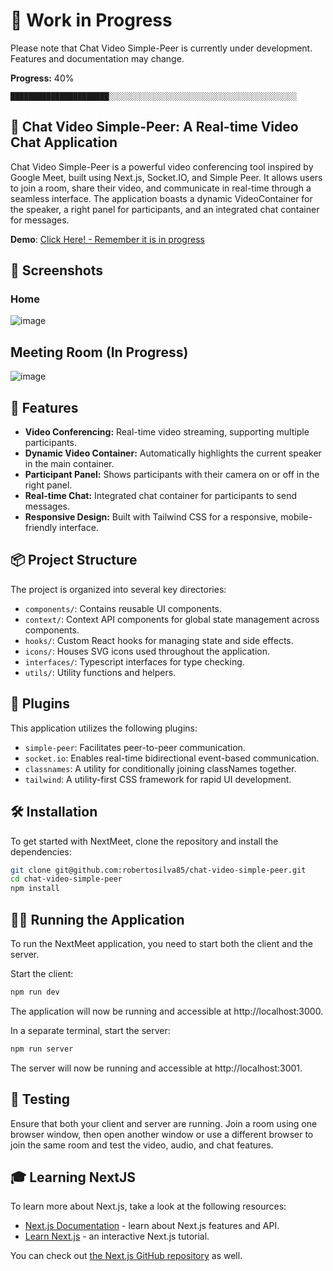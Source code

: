 # 🚧 Work in Progress

Please note that Chat Video Simple-Peer is currently under development. Features and documentation may change.

**Progress:** 40%

`██████████████████████░░░░░░░░░░░░░░░░░░░░░░░░░░░░░░░░░░░░░░░░░░`

## 📡 Chat Video Simple-Peer: A Real-time Video Chat Application

Chat Video Simple-Peer is a powerful video conferencing tool inspired by Google Meet, built using Next.js, Socket.IO, and Simple Peer. It allows users to join a room, share their video, and communicate in real-time through a seamless interface. The application boasts a dynamic VideoContainer for the speaker, a right panel for participants, and an integrated chat container for messages.

**Demo**: [Click Here! - Remember it is in progress](https://chat-video-simple-peer.vercel.app/)

## 🚧 Screenshots

### Home

![image](https://github.com/robertosilva85/chat-video-simple-peer/assets/20528537/9973e625-afdc-49df-bf4d-4aa6d880cec0)

## Meeting Room (In Progress)

![image](https://github.com/robertosilva85/chat-video-simple-peer/assets/20528537/72b6e1de-2470-4794-8c40-814fe2beedb5)


## 🚀 Features

- **Video Conferencing:** Real-time video streaming, supporting multiple participants.
- **Dynamic Video Container:** Automatically highlights the current speaker in the main container.
- **Participant Panel:** Shows participants with their camera on or off in the right panel.
- **Real-time Chat:** Integrated chat container for participants to send messages.
- **Responsive Design:** Built with Tailwind CSS for a responsive, mobile-friendly interface.

## 📦 Project Structure

The project is organized into several key directories:

- `components/`: Contains reusable UI components.
- `context/`: Context API components for global state management across components.
- `hooks/`: Custom React hooks for managing state and side effects.
- `icons/`: Houses SVG icons used throughout the application.
- `interfaces/`: Typescript interfaces for type checking.
- `utils/`: Utility functions and helpers.

## 🔌 Plugins

This application utilizes the following plugins:

- `simple-peer`: Facilitates peer-to-peer communication.
- `socket.io`: Enables real-time bidirectional event-based communication.
- `classnames`: A utility for conditionally joining classNames together.
- `tailwind`: A utility-first CSS framework for rapid UI development.

## 🛠️ Installation

To get started with NextMeet, clone the repository and install the dependencies:

```bash
git clone git@github.com:robertosilva85/chat-video-simple-peer.git
cd chat-video-simple-peer
npm install
```

## 🏃‍♂️ Running the Application

To run the NextMeet application, you need to start both the client and the server.

Start the client:

```bash
npm run dev
```

The application will now be running and accessible at http://localhost:3000.

In a separate terminal, start the server:

```bash
npm run server
```

The server will now be running and accessible at http://localhost:3001.

## 📝 Testing

Ensure that both your client and server are running. Join a room using one browser window, then open another window or use a different browser to join the same room and test the video, audio, and chat features.

## 🎓 Learning NextJS

To learn more about Next.js, take a look at the following resources:

- [Next.js Documentation](https://nextjs.org/docs) - learn about Next.js features and API.
- [Learn Next.js](https://nextjs.org/learn) - an interactive Next.js tutorial.

You can check out [the Next.js GitHub repository](https://github.com/vercel/next.js/) as well.
